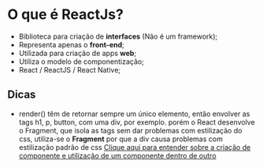 # O que é ReactJs?

- Biblioteca para criação de **interfaces** (Não é um framework);
- Representa apenas o **front-end**;
- Utilizada para criação de apps **web**;
- Utiliza o modelo de componentização;
- React / ReactJS / React Native;

## Dicas

- render() têm de retornar sempre um único elemento,
  então envolver as tags h1, p, button, com uma div, por exemplo.
  porém o React desenvolve o Fragment, que isola as tags sem dar problemas com estilização do css, utiliza-se o **Fragment** por que a div causa problemas com estilização padrão de css [Clique aqui para entender sobre a criação de componente e utilização de um componente dentro de outro](https://github.com/ThatsMiguel/ReactJS/commit/147d784967bf23b466ba11892c1fd29a86983181)
